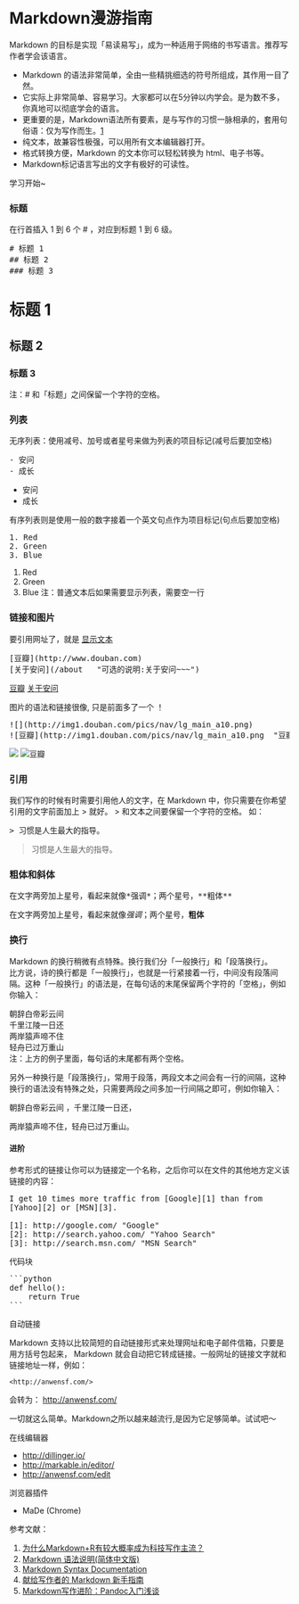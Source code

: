 Markdown漫游指南
========


Markdown 的目标是实现「易读易写」，成为一种适用于网络的书写语言。推荐写作者学会该语言。

* Markdown 的语法非常简单，全由一些精挑细选的符号所组成，其作用一目了然。
* 它实际上非常简单、容易学习。大家都可以在5分钟以内学会。是为数不多，你真地可以彻底学会的语言。
* 更重要的是，Markdown语法所有要素，是与写作的习惯一脉相承的，套用句俗语：仅为写作而生。[1][1]
* 纯文本，故兼容性极强，可以用所有文本编辑器打开。
* 格式转换方便，Markdown 的文本你可以轻松转换为 html、电子书等。
* Markdown标记语言写出的文字有极好的可读性。

学习开始~

### 标题
在行首插入 1 到 6 个 # ，对应到标题 1 到 6 级。
<pre>
# 标题 1
## 标题 2
### 标题 3
</pre>
# 标题 1
## 标题 2
### 标题 3

注：# 和「标题」之间保留一个字符的空格。


### 列表
无序列表：使用减号、加号或者星号来做为列表的项目标记(减号后要加空格)
<pre>
- 安问
- 成长
</pre>
- 安问
- 成长

有序列表则是使用一般的数字接着一个英文句点作为项目标记(句点后要加空格)
<pre>
1. Red
2. Green
3. Blue
</pre>
1. Red
2. Green
3. Blue
注：普通文本后如果需要显示列表，需要空一行

### 链接和图片
要引用网址了，就是 [显示文本](链接地址)
<pre>
[豆瓣](http://www.douban.com)  
[关于安问](/about   "可选的说明:关于安问~~~")
</pre>
[豆瓣](http://www.douban.com)  [关于安问](/about   "可选的说明:关于安问~~~")

图片的语法和链接很像, 只是前面多了一个 ！
<pre>
![](http://img1.douban.com/pics/nav/lg_main_a10.png)
![豆瓣](http://img1.douban.com/pics/nav/lg_main_a10.png  "豆瓣logo")
</pre>
![](http://img1.douban.com/pics/nav/lg_main_a10.png)
![豆瓣](http://img1.douban.com/pics/nav/lg_main_a10.png  "豆瓣logo")


### 引用
我们写作的时候有时需要引用他人的文字，在 Markdown 中，你只需要在你希望引用的文字前面加上 > 就好。 > 和文本之间要保留一个字符的空格。
如：
<pre>
> 习惯是人生最大的指导。
</pre>
> 习惯是人生最大的指导。


### 粗体和斜体
<pre>
在文字两旁加上星号，看起来就像*强调*；两个星号，**粗体**
</pre>
在文字两旁加上星号，看起来就像*强调*；两个星号，**粗体**


###  换行
Markdown 的换行稍微有点特殊。换行我们分「一般换行」和「段落换行」。  
比方说，诗的换行都是「一般换行」，也就是一行紧接着一行，中间没有段落间隔。这种「一般换行」的语法是，在每句话的末尾保留两个字符的「空格」，例如你输入：

朝辞白帝彩云间  
千里江陵一日还  
两岸猿声啼不住  
轻舟已过万重山   
注：上方的例子里面，每句话的末尾都有两个空格。

另外一种换行是「段落换行」，常用于段落，两段文本之间会有一行的间隔，这种换行的语法没有特殊之处，只需要两段之间多加一行间隔之即可，例如你输入：

朝辞白帝彩云间 ，千里江陵一日还，

两岸猿声啼不住，轻舟已过万重山。


#### 进阶
参考形式的链接让你可以为链接定一个名称，之后你可以在文件的其他地方定义该链接的内容：

<pre>
I get 10 times more traffic from [Google][1] than from
[Yahoo][2] or [MSN][3].

[1]: http://google.com/ "Google"
[2]: http://search.yahoo.com/ "Yahoo Search"
[3]: http://search.msn.com/ "MSN Search"
</pre>

代码块

<pre>
```python
def hello():
    return True
```
</pre>

自动链接

Markdown 支持以比较简短的自动链接形式来处理网址和电子邮件信箱，只要是用方括号包起来， Markdown 就会自动把它转成链接。一般网址的链接文字就和链接地址一样，例如：

    <http://anwensf.com/>
会转为：
<http://anwensf.com/>

一切就这么简单。Markdown之所以越来越流行,是因为它足够简单。试试吧～

在线编辑器

-  <http://dillinger.io/>
-  <http://markable.in/editor/>
- <http://anwensf.com/edit>

浏览器插件

-  MaDe (Chrome)


参考文献：

1. [为什么Markdown+R有较大概率成为科技写作主流？][1]
2. [Markdown 语法说明(简体中文版)][2]
3. [Markdown Syntax Documentation][3]
4. [献给写作者的 Markdown 新手指南][4]
5. [Markdown写作进阶：Pandoc入门浅谈][5]

[1]:http://www.yangzhiping.com/tech/r-markdown-knitr.html
[2]:http://wowubuntu.com/markdown/basic.html
[3]:http://daringfireball.net/projects/markdown/syntax
[4]:http://jianshu.io/p/q81RER
[5]:https://www.yangzhiping.com/tech/pandoc.html